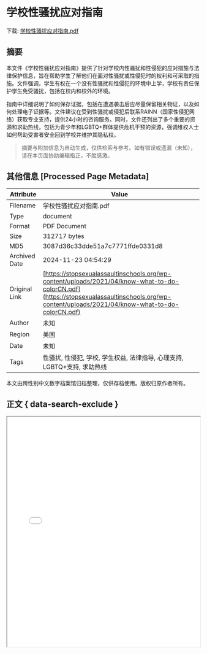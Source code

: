 # 学校性骚扰应对指南

<!-- tcd_download_link -->
下载: <a href="../学校性骚扰应对指南.pdf" download>学校性骚扰应对指南.pdf</a>
<!-- tcd_download_link_end -->

## 摘要

<!-- tcd_abstract -->
本文件《学校性骚扰应对指南》提供了针对学校内性骚扰和性侵犯的应对措施与法律保护信息，旨在帮助学生了解他们在面对性骚扰或性侵犯时的权利和可采取的措施。文件强调，学生有权在一个没有性骚扰和性侵犯的环境中上学，学校有责任保护学生免受骚扰，包括在校内和校外的环境。

指南中详细说明了如何保存证据，包括在遭遇袭击后应尽量保留相关物证，以及如何处理电子证据等。文件建议在受到性骚扰或侵犯后联系RAINN（国家性侵犯网络）获取专业支持，提供24小时的咨询服务。同时，文件还列出了多个重要的资源和求助热线，包括为青少年和LGBTQ+群体提供危机干预的资源，强调维权人士如何帮助受害者安全回到学校并维护其隐私权。

<!-- tcd_abstract_end -->

> 摘要与附加信息为自动生成，仅供检索与参考。如有错误或遗漏（未知），请在本页面协助编辑指正，不胜感激。

## 其他信息 [Processed Page Metadata]

| Attribute       | Value                                  |
|-----------------|----------------------------------------|
| Filename        | 学校性骚扰应对指南.pdf                             |
| Type            | document                                 |
| Format          | PDF Document                               |
| Size            | 312717 bytes                           |
| MD5             | 3087d36c33dde51a7c7771ffde0331d8                                  |
| Archived Date   | 2024-11-23 04:54:29                             |
| Original Link   | [https://stopsexualassaultinschools.org/wp-content/uploads/2021/04/know-what-to-do-colorCN.pdf](https://stopsexualassaultinschools.org/wp-content/uploads/2021/04/know-what-to-do-colorCN.pdf)                         |
| Author          | 未知                               |
| Region          | 美国                               |
| Date            | 未知                                 |
| Tags            | 性骚扰, 性侵犯, 学校, 学生权益, 法律指导, 心理支持, LGBTQ+支持, 求助热线                                 |

本文由跨性别中文数字档案馆归档整理，仅供存档使用。版权归原作者所有。


## 正文 { data-search-exclude }

<!-- tcd_main_text -->
<iframe src="../学校性骚扰应对指南.pdf" width="100%" height="600px">
    <p>无法显示PDF，请下载查看。</p>
</iframe>
<!-- tcd_main_text_end -->

